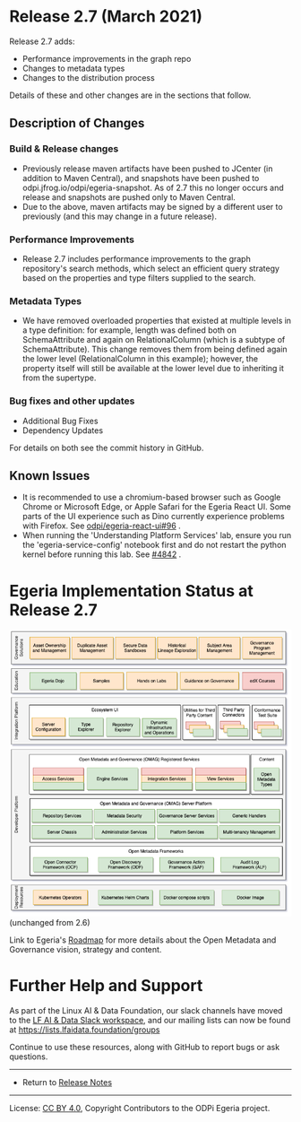<!-- SPDX-License-Identifier: CC-BY-4.0 -->
<!-- Copyright Contributors to the ODPi Egeria project. -->

# Release 2.7 (March 2021)

Release 2.7 adds:
* Performance improvements in the graph repo
* Changes to metadata types
* Changes to the distribution process

Details of these and other changes are in the sections that follow.

## Description of Changes

### Build & Release changes

* Previously release maven artifacts have been pushed to JCenter (in addition to Maven Central), and snapshots have been pushed to odpi.jfrog.io/odpi/egeria-snapshot. As of 2.7 this no longer occurs and release and snapshots are pushed only to Maven Central.
* Due to the above, maven artifacts may be signed by a different user to previously (and this may change in a future release). 

### Performance Improvements

* Release 2.7 includes performance improvements to the graph repository's search methods, which select an efficient query strategy based on the properties and type filters supplied to the search.

### Metadata Types

* We have removed overloaded properties that existed at multiple levels in a type definition: for example, length was defined both on SchemaAttribute and again on RelationalColumn (which is a subtype of SchemaAttribute). This change removes them from being defined again the lower level (RelationalColumn in this example); however, the property itself will still be available at the lower level due to inheriting it from the supertype.

### Bug fixes and other updates
* Additional Bug Fixes
* Dependency Updates

For details on both see the commit history in GitHub.

## Known Issues

* It is recommended to use a chromium-based browser such as Google Chrome or Microsoft Edge, or Apple Safari for the Egeria React UI. Some parts of the UI experience such as Dino currently experience problems with Firefox. See [odpi/egeria-react-ui#96](https://github.com/odpi/egeria-react-ui/issues/96) .
* When running the 'Understanding Platform Services' lab, ensure you run the 'egeria-service-config' notebook first and do not restart the python kernel before running this lab. See [#4842](https://github.com/odpi/egeria/issues/4842) .

# Egeria Implementation Status at Release 2.7

![Egeria Implementation Status](../open-metadata-publication/website/roadmap/functional-organization-showing-implementation-status-for-2.7.png#pagewidth) (unchanged from 2.6)

Link to Egeria's [Roadmap](../open-metadata-publication/website/roadmap) for more details about the
Open Metadata and Governance vision, strategy and content.


# Further Help and Support

As part of the Linux AI & Data Foundation, our slack channels have moved to the [LF AI & Data Slack workspace](slack.lfaidata.foundation), and our mailing lists can now be found at https://lists.lfaidata.foundation/groups

Continue to use these resources, along with GitHub to report bugs or ask questions.

----
* Return to [Release Notes](.)
   
----
License: [CC BY 4.0](https://creativecommons.org/licenses/by/4.0/),
Copyright Contributors to the ODPi Egeria project.
